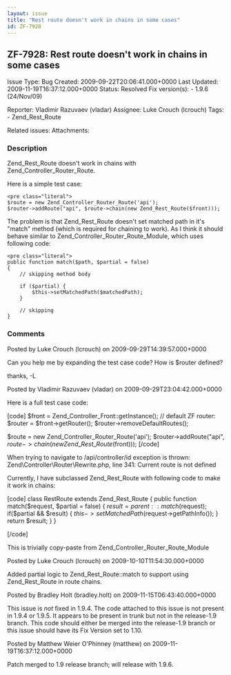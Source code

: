 ```yaml
---
layout: issue
title: "Rest route doesn't work in chains in some cases"
id: ZF-7928
---
```


ZF-7928: Rest route doesn't work in chains in some cases
--------------------------------------------------------

 Issue Type: Bug Created: 2009-09-22T20:06:41.000+0000 Last Updated: 2009-11-19T16:37:12.000+0000 Status: Resolved Fix version(s): - 1.9.6 (24/Nov/09)
 
 Reporter:  Vladimir Razuvaev (vladar)  Assignee:  Luke Crouch (lcrouch)  Tags: - Zend\_Rest\_Route
 
 Related issues: 
 Attachments: 
### Description

Zend\_Rest\_Route doesn't work in chains with Zend\_Controller\_Router\_Route.

Here is a simple test case:

 
    <pre class="literal"> 
    $route = new Zend_Controller_Router_Route('api');
    $router->addRoute("api", $route->chain(new Zend_Rest_Route($front)));


The problem is that Zend\_Rest\_Route doesn't set matched path in it's "match" method (which is required for chaining to work). As I think it should behave similar to Zend\_Controller\_Router\_Route\_Module, which uses following code:

 
    <pre class="literal"> 
    public function match($path, $partial = false) 
    {
        // skipping method body
    
        if ($partial) {
            $this->setMatchedPath($matchedPath);
        }
    
        // skipping
    }


 

 

### Comments

Posted by Luke Crouch (lcrouch) on 2009-09-29T14:39:57.000+0000

Can you help me by expanding the test case code? How is $router defined?

thanks, -L

 

 

Posted by Vladimir Razuvaev (vladar) on 2009-09-29T23:04:42.000+0000

Here is a full test case code:

[code] $front = Zend\_Controller\_Front::getInstance(); // default ZF router: $router = $front->getRouter(); $router->removeDefaultRoutes();

$route = new Zend\_Controller\_Router\_Route('api'); $router->addRoute("api", $route->chain(new Zend\_Rest\_Route($front))); [/code]

When trying to navigate to /api/controller/id exception is thrown: Zend\\Controller\\Router\\Rewrite.php, line 341: Current route is not defined

Currently, I have subclassed Zend\_Rest\_Route with following code to make it work in chains:

[code] class RestRoute extends Zend\_Rest\_Route { public function match($request, $partial = false) { $result = parent::match($request); if($partial && $result) { $this->setMatchedPath($request->getPathInfo()); } return $result; } }

[/code]

This is trivially copy-paste from Zend\_Controller\_Router\_Route\_Module

 

 

Posted by Luke Crouch (lcrouch) on 2009-10-10T11:54:30.000+0000

Added partial logic to Zend\_Rest\_Route::match to support using Zend\_Rest\_Route in route chains.

 

 

Posted by Bradley Holt (bradley.holt) on 2009-11-15T06:43:40.000+0000

This issue is _not_ fixed in 1.9.4. The code attached to this issue is not present in 1.9.4 or 1.9.5. It appears to be present in trunk but not in the release-1.9 branch. This code should either be merged into the release-1.9 branch or this issue should have its Fix Version set to 1.10.

 

 

Posted by Matthew Weier O'Phinney (matthew) on 2009-11-19T16:37:12.000+0000

Patch merged to 1.9 release branch; will release with 1.9.6.

 

 